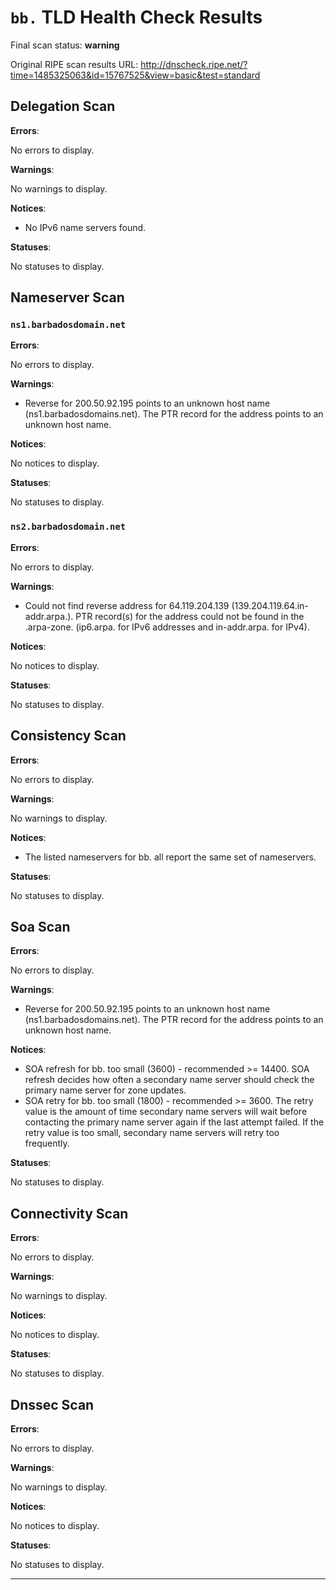 # `bb.` TLD Health Check Results

Final scan status: **warning** 

Original RIPE scan results URL: http://dnscheck.ripe.net/?time=1485325063&id=15767525&view=basic&test=standard

## Delegation Scan

**Errors**:

No errors to display.

**Warnings**:

No warnings to display.

**Notices**:

* No IPv6 name servers found.

**Statuses**:

No statuses to display.

## Nameserver Scan

### `ns1.barbadosdomain.net`

**Errors**:

No errors to display.

**Warnings**:

* Reverse for 200.50.92.195 points to an unknown host name (ns1.barbadosdomains.net). The PTR record for the address points to an unknown host name.

**Notices**:

No notices to display.

**Statuses**:

No statuses to display.

### `ns2.barbadosdomain.net`

**Errors**:

No errors to display.

**Warnings**:

* Could not find reverse address for 64.119.204.139 (139.204.119.64.in-addr.arpa.). PTR record(s) for the address could not be found in the .arpa-zone. (ip6.arpa. for IPv6 addresses and in-addr.arpa. for IPv4).

**Notices**:

No notices to display.

**Statuses**:

No statuses to display.

## Consistency Scan

**Errors**:

No errors to display.

**Warnings**:

No warnings to display.

**Notices**:

* The listed nameservers for bb. all report the same set of nameservers.

**Statuses**:

No statuses to display.

## Soa Scan

**Errors**:

No errors to display.

**Warnings**:

* Reverse for 200.50.92.195 points to an unknown host name (ns1.barbadosdomains.net). The PTR record for the address points to an unknown host name.

**Notices**:

* SOA refresh for bb. too small (3600) - recommended >= 14400. SOA refresh decides how often a secondary name server should check the primary name server for zone updates.
* SOA retry for bb. too small (1800) - recommended >= 3600. The retry value is the amount of time secondary name servers will wait before contacting the primary name server again if the last attempt failed. If the retry value is too small, secondary name servers will retry too frequently.

**Statuses**:

No statuses to display.

## Connectivity Scan

**Errors**:

No errors to display.

**Warnings**:

No warnings to display.

**Notices**:

No notices to display.

**Statuses**:

No statuses to display.

## Dnssec Scan

**Errors**:

No errors to display.

**Warnings**:

No warnings to display.

**Notices**:

No notices to display.

**Statuses**:

No statuses to display.


---
